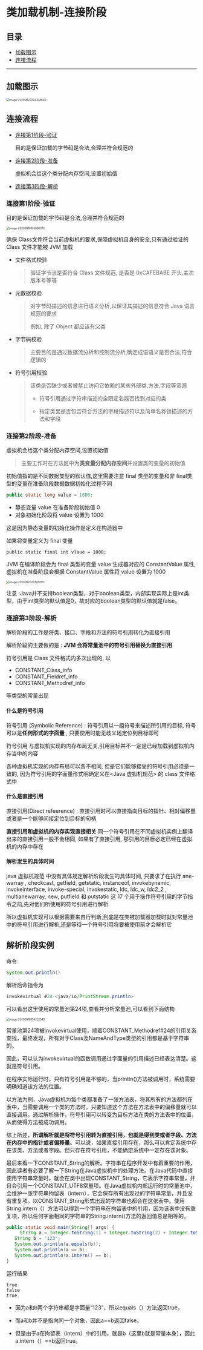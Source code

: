 # 类加载机制-连接阶段

## 目录

- [加载图示](#加载图示)
- [连接流程](#连接流程)

----

## 加载图示

<img src="../../assets/image-20200620224348640.png" alt="image-20200620224348640" style="zoom:50%;" />

## 连接流程

- [连接第1阶段-验证](#连接第1阶段-验证)

  目的是保证加载的字节码是合法,合理并符合规范的

- [连接第2阶段-准备](#连接第2阶段-准备)

  虚拟机会给这个类分配内存空间,设置初始值

- [连接第3阶段-解析](#连接第3阶段-解析)

### 连接第1阶段-验证

目的是保证加载的字节码是合法,合理并符合规范的

<img src="../../assets/image-20200919103600372.png" alt="image-20200919103600372" style="zoom:50%;" />



确保 Class文件符合当前虚拟机的要求,保障虚拟机自身的安全,只有通过验证的 Class 文件才能被 JVM 加载

- 文件格式校验 

  > 验证字节流是否符合 Class 文件规范, 是否是 0xCAFEBABE 开头,主次版本号等等

- 元数据校验

  > 对字节码描述的信息进行语义分析,以保证其描述的信息符合 Java 语言规范的要求
  >
  > 例如, 除了 Object 都应该有父类

- 字节码校验

  > 主要目的是通过数据流分析和控制流分析,确定成语语义是否合法,符合逻辑的

- 符号引用校验

  > 该类是否缺少或者被禁止访问它依赖的某些外部类,方法,字段等资源
  >
  > - 符号引用通过字符串描述的全限定名能否找到对应的类
  >
  > - 指定类里是否包含符合方法的字段描述符以及简单名称锁描述的方法和字段

### 连接第2阶段-准备

虚拟机会给这个类分配内存空间,设置初始值

> 主要工作时在方法区中为**类变量分配内存空间**并设置类的变量的初始值

初始值指的是不同数据类型的默认值,这里需要注意 final 类型的变量和非 final类型的变量在准备阶段数据数据初始化过程不同

```java
public static long value = 1000;
```

- 静态变量 value 在准备阶段初始值 0 
- 对象初始化阶段将 value 设置为 1000

这是因为静态变量的初始化操作是定义在构造器中

如果将变量定义为 final 变量

```
public static final int vlaue = 1000;
```

JVM 在编译阶段会为 final 类型的变量 value 生成器对应的 ConstantValue 属性,虚拟机在准备阶段会根据 ConstantValue 属性将 value 设置为 1000

<img src="../../assets/image-20200620233056117.png" alt="image-20200620233056117" style="zoom:50%;" />

注意 :Java并不支持boolean类型，对于boolean类型，内部实现实际上是int类型，由于int类型的默认值是0，故对应的boolean类型的默认值就是false。

### 连接第3阶段-解析

解析阶段的工作是将类、接口、字段和方法的符号引用转化为直接引用

解析阶段的主要做的是 : **JVM 会将常量池中的符号引用替换为直接引用**

符号引用是 Class 文件格式内多次出现的, 以 

- CONSTANT_Class_info
- CONSTANT_Fieldref_info 
- CONSTANT_Methodref_info 

等类型的常量出现

#### 什么是符号引用

符号引用 (Symbolic Reference) :  符号引用以一组符号来描述所引用的目标, 符号可以是**任何形式的字面量** , 只要使用时能无歧义地定位到目标即可

符号引用 与虚拟机实现的内存布局无关,引用目标并不一定是已经加载到虚拟机内存当中的内容

各种虚拟机实现的内存布局可以各不相同, 但是它们能够接受的符号引用必须是一致的, 因为符号引用的字面量形式明确定义在<Java 虚拟机规范> 的 class 文件格式中

#### 什么是直接引用

直接引用(Direct refeerence) : 直接引用时可以直接指向目标的指针、相对偏移量或者是一个能够间接定位到目标的句柄 

**直接引用和虚拟机的内存实现直接相关** 同一个符号引用在不同虚拟机实例上翻译出来的直接引用一般不会相同, 如果有了直接引用, 那引用的目标必定已经在虚拟机的内存中存在

#### 解析发生的具体时间

java 虚拟机规范 中没有具体规定解析阶段发生的具体时间, 只要求了在执行 ane-warray , checkcast, getfield, getstatic, instanceof, invokebynamic, invokeinterface, invoke-special, invokestatic, ldc, ldc_w, ldc2_2 , multianewarray, new, putfield 和 putstatic  这 17 个用于操作符号引用的字节指令之前,先对他们所使用的符号引用进行解析

所以虚拟机实现可以根据需要来自行判断,到底是在类被加载器加载时就对常量池中的符号引用进行解析,还是等待一个符号引用将要被使用前才会解析它

## 解析阶段实例

命令

```java
System.out.println()
```

解析后命指令为

```java
invokevirtual #24 <java/io/PrintStream.println>
```

可以看出这里使用的常量池第24项,查看并分析常量池,可以看到下面结构

<img src="../../assets/image-20200919104222542.png" alt="image-20200919104222542" style="zoom:50%;" />



常量池第24项被invokevirtual使用，顺着CONSTANT_Methodref#24的引用关系查找，最终发现，所有对于Class及NameAndType类型的引用都是基于字符串的。

因此，可以认为invokevirtual的函数调用通过字面量的引用描述已经表达清楚。这就是符号引用。

在程序实际运行时，只有符号引用是不够的，当println()方法被调用时，系统需要明确知道该方法的位置。

以方法为例，Java虚拟机为每个类都准备了一张方法表，将其所有的方法都列在表中，当需要调用一个类的方法时，只要知道这个方法在方法表中的偏移量就可以直接调用。通过解析操作，符号引用可以转变为目标方法在类的方法表中的位置，从而使得方法被成功调用。

综上所述，**所谓解析就是将符号引用转为直接引用，也就是得到类或者字段、方法在内存中的指针或者偏移量**。可以说，如果直接引用存在，那么可以肯定系统中存在该类、方法或者字段。但只存在符号引用，不能确定系统中一定存在该对象。

最后来看一下CONSTANT_String的解析。字符串在程序开发中有着重要的作用，因此读者有必要了解一下String在Java虚拟机中的处理方法。在Java代码中直接使用字符串常量时，就会在类中出现CONSTANT_String，它表示字符串常量，并且会引用一个CONSTANT_UTF8常量项。在Java虚拟机内部运行时的常量池中，会维护一张字符串拘留表（intern），它会保存所有出现过的字符串常量，并且没有重复项。以CONSTANT_String形式出现的字符串也都会在这张表中。使用String.intern（）方法可以得到一个字符串在拘留表中的引用，因为该表中没有重复项，所以任何字面相同的字符串的String.intern()方法的返回值总是相等的。

```java
public static void main(String[] args) {
	 String a = Integer.toString(1) + Integer.toString(2) + Integer.toString(3);
   String b = "123";
   System.out.println(a.equals(b));
   System.out.println(a == b);
   System.out.println(a.intern() == b);
}
```

运行结果

```
true
false
true
```

- 因为a和b两个字符串都是字面量“123”，所以equals（）方法返回true，

- 而a和b并不是指向同一个对象，因此a==b返回false。
- 但是由于a在拘留表（intern）中的引用，就是b（这里b就是常量本身），因此a.intern（）==b返回true。